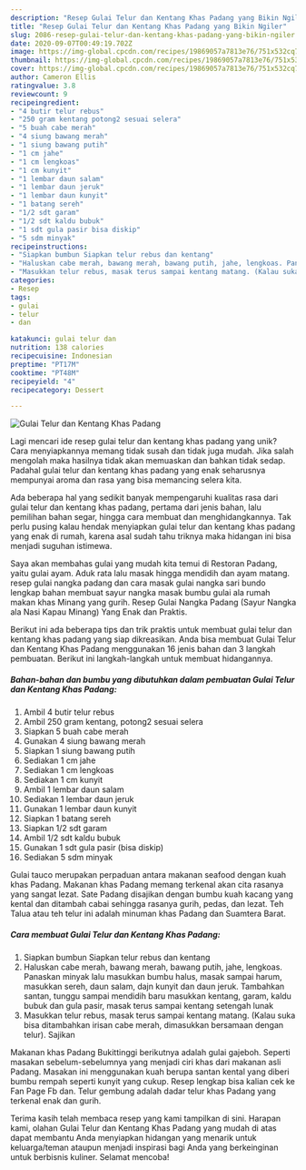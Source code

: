 ```yaml
---
description: "Resep Gulai Telur dan Kentang Khas Padang yang Bikin Ngiler"
title: "Resep Gulai Telur dan Kentang Khas Padang yang Bikin Ngiler"
slug: 2086-resep-gulai-telur-dan-kentang-khas-padang-yang-bikin-ngiler
date: 2020-09-07T00:49:19.702Z
image: https://img-global.cpcdn.com/recipes/19869057a7813e76/751x532cq70/gulai-telur-dan-kentang-khas-padang-foto-resep-utama.jpg
thumbnail: https://img-global.cpcdn.com/recipes/19869057a7813e76/751x532cq70/gulai-telur-dan-kentang-khas-padang-foto-resep-utama.jpg
cover: https://img-global.cpcdn.com/recipes/19869057a7813e76/751x532cq70/gulai-telur-dan-kentang-khas-padang-foto-resep-utama.jpg
author: Cameron Ellis
ratingvalue: 3.8
reviewcount: 9
recipeingredient:
- "4 butir telur rebus"
- "250 gram kentang potong2 sesuai selera"
- "5 buah cabe merah"
- "4 siung bawang merah"
- "1 siung bawang putih"
- "1 cm jahe"
- "1 cm lengkoas"
- "1 cm kunyit"
- "1 lembar daun salam"
- "1 lembar daun jeruk"
- "1 lembar daun kunyit"
- "1 batang sereh"
- "1/2 sdt garam"
- "1/2 sdt kaldu bubuk"
- "1 sdt gula pasir bisa diskip"
- "5 sdm minyak"
recipeinstructions:
- "Siapkan bumbun Siapkan telur rebus dan kentang"
- "Haluskan cabe merah, bawang merah, bawang putih, jahe, lengkoas. Panaskan minyak lalu masukkan bumbu halus, masak sampai harum, masukkan sereh, daun salam, dajn kunyit dan daun jeruk. Tambahkan santan, tunggu sampai mendidih baru masukkan kentang, garam, kaldu bubuk dan gula pasir, masak terus sampai kentang setengah lunak"
- "Masukkan telur rebus, masak terus sampai kentang matang. (Kalau suka bisa ditambahkan irisan cabe merah, dimasukkan bersamaan dengan telur). Sajikan"
categories:
- Resep
tags:
- gulai
- telur
- dan

katakunci: gulai telur dan 
nutrition: 138 calories
recipecuisine: Indonesian
preptime: "PT17M"
cooktime: "PT48M"
recipeyield: "4"
recipecategory: Dessert

---
```



![Gulai Telur dan Kentang Khas Padang](https://img-global.cpcdn.com/recipes/19869057a7813e76/751x532cq70/gulai-telur-dan-kentang-khas-padang-foto-resep-utama.jpg)

Lagi mencari ide resep gulai telur dan kentang khas padang yang unik? Cara menyiapkannya memang tidak susah dan tidak juga mudah. Jika salah mengolah maka hasilnya tidak akan memuaskan dan bahkan tidak sedap. Padahal gulai telur dan kentang khas padang yang enak seharusnya mempunyai aroma dan rasa yang bisa memancing selera kita.

Ada beberapa hal yang sedikit banyak mempengaruhi kualitas rasa dari gulai telur dan kentang khas padang, pertama dari jenis bahan, lalu pemilihan bahan segar, hingga cara membuat dan menghidangkannya. Tak perlu pusing kalau hendak menyiapkan gulai telur dan kentang khas padang yang enak di rumah, karena asal sudah tahu triknya maka hidangan ini bisa menjadi suguhan istimewa.

Saya akan membahas gulai yang mudah kita temui di Restoran Padang, yaitu gulai ayam. Aduk rata lalu masak hingga mendidih dan ayam matang. resep gulai nangka padang dan cara masak gulai nangka sari bundo lengkap bahan membuat sayur nangka masak bumbu gulai ala rumah makan khas Minang yang gurih. Resep Gulai Nangka Padang (Sayur Nangka ala Nasi Kapau Minang) Yang Enak dan Praktis.


Berikut ini ada beberapa tips dan trik praktis untuk membuat gulai telur dan kentang khas padang yang siap dikreasikan. Anda bisa membuat Gulai Telur dan Kentang Khas Padang menggunakan 16 jenis bahan dan 3 langkah pembuatan. Berikut ini langkah-langkah untuk membuat hidangannya.

<!--inarticleads1-->

##### Bahan-bahan dan bumbu yang dibutuhkan dalam pembuatan Gulai Telur dan Kentang Khas Padang:

1. Ambil 4 butir telur rebus
1. Ambil 250 gram kentang, potong2 sesuai selera
1. Siapkan 5 buah cabe merah
1. Gunakan 4 siung bawang merah
1. Siapkan 1 siung bawang putih
1. Sediakan 1 cm jahe
1. Sediakan 1 cm lengkoas
1. Sediakan 1 cm kunyit
1. Ambil 1 lembar daun salam
1. Sediakan 1 lembar daun jeruk
1. Gunakan 1 lembar daun kunyit
1. Siapkan 1 batang sereh
1. Siapkan 1/2 sdt garam
1. Ambil 1/2 sdt kaldu bubuk
1. Gunakan 1 sdt gula pasir (bisa diskip)
1. Sediakan 5 sdm minyak


Gulai tauco merupakan perpaduan antara makanan seafood dengan kuah khas Padang. Makanan khas Padang memang terkenal akan cita rasanya yang sangat lezat. Sate Padang disajikan dengan bumbu kuah kacang yang kental dan ditambah cabai sehingga rasanya gurih, pedas, dan lezat. Teh Talua atau teh telur ini adalah minuman khas Padang dan Suamtera Barat. 

<!--inarticleads2-->

##### Cara membuat Gulai Telur dan Kentang Khas Padang:

1. Siapkan bumbun Siapkan telur rebus dan kentang
1. Haluskan cabe merah, bawang merah, bawang putih, jahe, lengkoas. Panaskan minyak lalu masukkan bumbu halus, masak sampai harum, masukkan sereh, daun salam, dajn kunyit dan daun jeruk. Tambahkan santan, tunggu sampai mendidih baru masukkan kentang, garam, kaldu bubuk dan gula pasir, masak terus sampai kentang setengah lunak
1. Masukkan telur rebus, masak terus sampai kentang matang. (Kalau suka bisa ditambahkan irisan cabe merah, dimasukkan bersamaan dengan telur). Sajikan


Makanan khas Padang Bukittinggi berikutnya adalah gulai gajeboh. Seperti masakan sebelum-sebelumnya yang menjadi ciri khas dari makanan asli Padang. Masakan ini menggunakan kuah berupa santan kental yang diberi bumbu rempah seperti kunyit yang cukup. Resep lengkap bisa kalian cek ke Fan Page Fb dan. Telur gembung adalah dadar telur khas Padang yang terkenal enak dan gurih. 

Terima kasih telah membaca resep yang kami tampilkan di sini. Harapan kami, olahan Gulai Telur dan Kentang Khas Padang yang mudah di atas dapat membantu Anda menyiapkan hidangan yang menarik untuk keluarga/teman ataupun menjadi inspirasi bagi Anda yang berkeinginan untuk berbisnis kuliner. Selamat mencoba!
